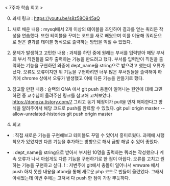 < 7주차 학습 회고 >

0. 과제 링크 :
https://youtu.be/s8z58O945aQ

1. 새로 배운 내용 : 
mysql에서 2개 이상의 테이블을 조인하여 결과를 얻는 쿼리문 작성을 연습했다.
또한 테이블을 꾸미는 코드를 새로 배웠으며 이를 이용해 쿼리문으로 얻은 결과를 테이블 형식으로 출력하는 방법을 익힐 수 있었다.

2. 문제가 발생하고 고민한 내용 :
과제를 하던 중에 원래는 부서를 입력받아 해당 부서의 부서 직원들을 모두 출력하는 기능을 만드려고 했다.
부서를 입력받아 직원을 출력하는 기능을 구현하던 와중에 dept_name을 string으로 받으려고 했는데 오류가 났다. 
오류도 오류이지만 위 기능을 구현하려면 너무 많은 부서원들을 출력해야 하기에 chrome 상에서 오류가 발생했고 
이에 다른 기능을 만들기로 했다.

3. 참고할 만한 내용 :
슬랙의 QNA 에서 git push 충돌이 일어나는 원인에 대해 고민하던 중 교수님이 올려주신 링크를 참고해 고쳐보았다.
https://dongza.tistory.com/7
그리고 동기 혜정이가 pull을 먼저 해야한다고 방식을 알려주어서 해당 코드로 push를 완료할 수 있었다.
git pull origin master --allow-unrelated-histories
git push origin master


4. 회고
+ :
직접 새로운 기능을 구현해보고 테이블도 꾸밀 수 있어서 흥미로웠다.
과제에 시행착오가 있었지만 다른 기능을 추가하는 방향으로 해서 금방 해낼 수 있어 좋았다.
- : 
dept_name을 string으로 받아서 부서원 10명을 출력하는 쿼리는 작성했으나 계속 오류가 나서 아쉽게도 다른 기능을 구현하기로 한 점이 아쉽다.
오류를 고치고 원하는 기능을 구현하고 싶다.
! : 
저번주에 git에서 충돌이 일어나서 vmware 에서  push 하지 못한 내용을 atom을 통해 새로운  php 코드로 만들어 올렸었다.
그래서 아쉬웠는데 이번 주에는 고쳐서 다 push 한 점이 가장 뿌듯하다. 
